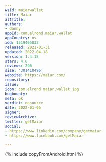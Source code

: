 ```yaml
---
wsId: maiarwallet
title: Maiar
altTitle: 
authors:
- danny
appId: com.elrond.maiar.wallet
appCountry: us
idd: 1519405832
released: 2021-01-31
updated: 2022-04-18
version: 1.4.15
stars: 4.6
reviews: 296
size: '301418496'
website: https://maiar.com/
repository: 
issue: 
icon: com.elrond.maiar.wallet.jpg
bugbounty: 
meta: ok
verdict: nosource
date: 2022-01-05
signer: 
reviewArchive: 
twitter: getMaiar
social:
- https://www.linkedin.com/company/getmaiar
- https://www.facebook.com/getMaiar

---
```


{% include copyFromAndroid.html %}
